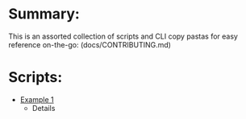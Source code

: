 # Summary:
This is an assorted collection of scripts and CLI copy pastas for easy reference on-the-go:
(docs/CONTRIBUTING.md)
# Scripts:
* [Example 1](Example1)
  * Details
